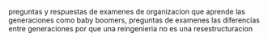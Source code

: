 
preguntas y respuestas de examenes de organizacion que aprende
las generaciones como baby boomers, preguntas de examenes
las diferencias entre generaciones
por que una reingenieria no es una resestructuracion
